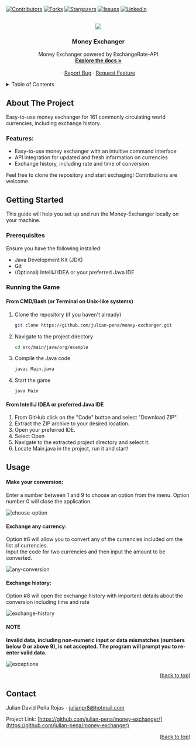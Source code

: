 <a name="readme-top"></a>



<!-- PROJECT SHIELDS -->
<!--
*** I'm using markdown "reference style" links for readability.
*** Reference links are enclosed in brackets [ ] instead of parentheses ( ).
*** See the bottom of this document for the declaration of the reference variables
*** for contributors-url, forks-url, etc. This is an optional, concise syntax you may use.
*** https://www.markdownguide.org/basic-syntax/#reference-style-links
-->
[![Contributors][contributors-shield]][contributors-url]
[![Forks][forks-shield]][forks-url]
[![Stargazers][stars-shield]][stars-url]
[![Issues][issues-shield]][issues-url]
[![LinkedIn][linkedin-shield]][linkedin-url]



<!-- PROJECT LOGO -->
<br />
<div align="center">
  <a href="https://github.com/Peepstar/tic-tac-toe">
    <img src="https://github.com/julian-pena/money-exchanger/assets/75828460/4016253a-8fee-49fa-af5e-36ae3409b38c">
  </a>




<h3 align="center">Money Exchanger</h3>

  <p align="center">
    Money Exchanger powered by ExchangeRate-API
    <br />
    <a href="https://github.com/julian-pena/money-exchanger/edit/main/README.md"><strong>Explore the docs »</strong></a>
    <br />
    <br />
    ·
    <a href="https://github.com/julian-pena/money-exchanger/issues">Report Bug</a>
    ·
    <a href="https://github.com/julian-pena/money-exchanger/issues">Request Feature</a>
  </p>
</div>



<!-- TABLE OF CONTENTS -->
<details>
  <summary>Table of Contents</summary>
  <ol>
    <li>
      <a href="#about-the-project">About The Project</a>
    </li>
    <li>
      <a href="#getting-started">Getting Started</a>
      <ul>
        <li><a href="#prerequisites">Prerequisites</a></li>
        <li><a href="#running-the-app">Running the Game</a></li>
      </ul>
    </li>
    <li><a href="#usage">Usage</a></li>
    <li><a href="#contact">Contact</a></li>
  </ol>
</details>



<!-- ABOUT THE PROJECT -->
## About The Project

<p>
Easy-to-use money exchanger for 161 commonly circulating world currencies, including exchange history.
</p>

<h3>Features:</h3>
<ul>
  <li>Easy-to-use money exchanger with an intuitive command interface</li>
  <li>API integration for updated and fresh information on currencies</li>
  <li>Exchange history, including rate and time of conversion</li>
</ul>

<p>Feel free to clone the repository and start exchaging! Contributions are welcome.</p>



<!-- GETTING STARTED -->
## Getting Started

This guide will help you set up and run the Money-Exchanger locally on your machine.

### Prerequisites

Ensure you have the following installed:

- Java Development Kit (JDK)
- Git
- (Optional) IntelliJ IDEA or your preferred Java IDE

### Running the Game

#### From CMD/Bash (or Terminal on Unix-like systems)

1. Clone the repository (if you haven't already)
   ```bash
   git clone https://github.com/julian-pena/money-exchanger.git

2. Navigate to the project directory
   ```bash
   cd src/main/java/org/example

3. Compile the Java code
   ```bash
   javac Main.java
   
4. Start the game   
   ```bash
   java Main
   
#### From IntelliJ IDEA or preferred Java IDE

1. From GitHub click on the "Code" button and select "Download ZIP".
2. Extract the ZIP archive to your desired location.
3. Open your preferred IDE.
4. Select Open
5. Navigate to the extracted project directory and select it.
6. Locate Main.java in the project, run it and start! 

<!-- USAGE EXAMPLES -->
## Usage

#### Make your conversion:

Enter a number between 1 and 9 to choose an option from the menu. Option number 0 will close the application.

![choose-option](https://github.com/julian-pena/money-exchanger/assets/75828460/490fb833-22cf-4d6a-868e-a1e8afd02e37)


#### Exchange any currency:

Option #6 will allow you to convert any of the currencies included om the list of currencies. 
<br>
Input the code for two currencies and then input the amount to be converted.
<br>

![any-conversion](https://github.com/julian-pena/money-exchanger/assets/75828460/f5cc67c8-9e25-45c6-82cf-039b2a4cac96)


#### Exchange history:

Option #8 will open the exchange history with important details about the conversion including time and rate

![exchange-history](https://github.com/julian-pena/money-exchanger/assets/75828460/e499c3ac-1873-452f-a6ba-faf5e647634f)



#### NOTE

**Invalid data, including non-numeric input or data mismatches (numbers below 0 or above 9), is not accepted. The program will prompt you to re-enter valid data.**

![exceptions](https://github.com/julian-pena/money-exchanger/assets/75828460/700c186d-9ca4-40f0-90fc-a7fdf65f2dc6)




<p align="right">(<a href="#readme-top">back to top</a>)</p>



<!-- CONTACT -->
## Contact

Julian David Peña Rojas  - julianpr8@hotmail.com

Project Link: [https://github.com/julian-pena/money-exchanger/](https://github.com/julian-pena/money-exchanger)

<p align="right">(<a href="#readme-top">back to top</a>)</p>




<!-- MARKDOWN LINKS & IMAGES -->
<!-- https://www.markdownguide.org/basic-syntax/#reference-style-links -->
[contributors-shield]: https://img.shields.io/github/contributors/julian-pena/money-exchanger.svg?style=for-the-badge
[contributors-url]: https://github.com/julian-pena/money-exchanger/graphs/contributors
[forks-shield]: https://img.shields.io/github/forks/julian-pena/money-exchanger.svg?style=for-the-badge
[forks-url]: https://github.com/julian-pena/money-exchanger/network/members
[stars-shield]: https://img.shields.io/github/stars/julian-pena/money-exchanger.svg?style=for-the-badge
[stars-url]: https://github.com/julian-pena/money-exchanger/stargazers
[issues-shield]: https://img.shields.io/github/issues/julian-pena/money-exchanger.svg?style=for-the-badge
[issues-url]: https://github.com/julian-pena/money-exchanger/issues
[linkedin-shield]: https://img.shields.io/badge/-LinkedIn-black.svg?style=for-the-badge&logo=linkedin&colorB=555
[linkedin-url]: https://linkedin.com/in/julian-peña-java
